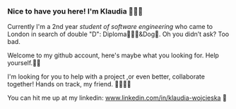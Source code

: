 ### Nice to have you here! I'm Klaudia 🧝🏻‍♀️

Currently I'm a 2nd year *student of software engineering* who came to London in search of double "D": Diploma👩🏼‍🎓&Dog🐶. Oh you didn’t ask? Too bad.

Welcome to my github account, here's maybe what you looking for. Help yourself.🤌🏻

I'm looking for you to help with a project ,or even better, collaborate together! Hands on track, my friend. 👩🏼‍💻🤝

You can hit me up at my linkedin: www.linkedin.com/in/klaudia-wojcieska 📨



<!--
**claudmiine/claudmiine** is a ✨ _special_ ✨ repository because its `README.md` (this file) appears on your GitHub profile.

Here are some ideas to get you started:

- 🔭 I’m currently working on ...
- 🌱 I’m currently learning ...
- 👯 I’m looking to collaborate on ...
- 🤔 I’m looking for help with ...
- 💬 Ask me about ...
- 📫 How to reach me: ...
- 😄 Pronouns: ...
- ⚡ Fun fact: ...
-->
